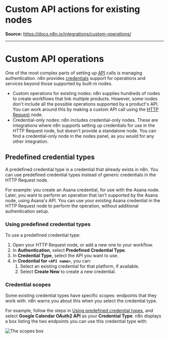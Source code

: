 # Custom API actions for existing nodes

**Source:** https://docs.n8n.io/integrations/custom-operations/

---

# Custom API operations

One of the most complex parts of setting up [API](../../glossary/#api) calls is managing authentication. n8n provides [credentials](../../glossary/#credential-n8n) support for operations and services beyond those supported by built-in nodes.

- Custom operations for existing nodes: n8n supplies hundreds of nodes to create workflows that link multiple products. However, some nodes don't include all the possible operations supported by a product's API. You can work around this by making a custom API call using the [HTTP Request](../builtin/core-nodes/n8n-nodes-base.httprequest/) node.
- Credential-only nodes: n8n includes credential-only nodes. These are integrations where n8n supports setting up credentials for use in the HTTP Request node, but doesn't provide a standalone node. You can find a credential-only node in the nodes panel, as you would for any other integration.

## Predefined credential types

A predefined credential type is a credential that already exists in n8n. You can use predefined credential types instead of generic credentials in the HTTP Request node.

For example: you create an Asana credential, for use with the Asana node. Later, you want to perform an operation that isn't supported by the Asana node, using Asana's API. You can use your existing Asana credential in the HTTP Request node to perform the operation, without additional authentication setup.

### Using predefined credential types

To use a predefined credential type:

1. Open your HTTP Request node, or add a new one to your workflow.
2. In **Authentication**, select **Predefined Credential Type**.
3. In **Credential Type**, select the API you want to use.
4. In **Credential for `<API name>`**, you can:
   1. Select an existing credential for that platform, if available.
   2. Select **Create New** to create a new credential.

### Credential scopes

Some existing credential types have specific scopes: endpoints that they work with. n8n warns you about this when you select the credential type.

For example, follow the steps in [Using predefined credential types](#using-predefined-credential-types), and select **Google Calendar OAuth2 API** as your **Credential Type**. n8n displays a box listing the two endpoints you can use this credential type with:

![The scopes box](../../_images/integrations/custom-operations/scopes.png)
